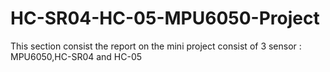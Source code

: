 # HC-SR04-HC-05-MPU6050-Project
This section consist the report on the mini project consist of 3 sensor : MPU6050,HC-SR04 and HC-05
